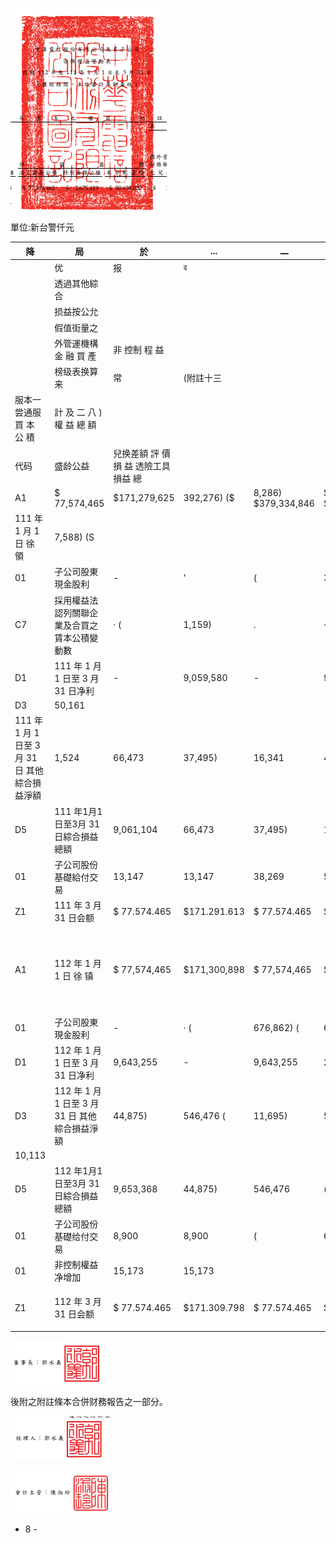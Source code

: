 

![0_image_0.png](0_image_0.png)

單位:新台警仟元

| 降                                             |  局                                            |  於                                  | ...          | ـــ                 |  +                        | 及二二八                                           |                     |              |              |              |    |       |              |              |              |
|------------------------------------------------|------------------------------------------------|--------------------------------------|--------------|---------------------|---------------------------|----------------------------------------------------|---------------------|--------------|--------------|--------------|----|-------|--------------|--------------|--------------|
|                                                | 优                                             | 报                                   | ৱ            |                     |                           |                                                    |                     |              |              |              |    |       |              |              |              |
|                                                | 透過其他綜合                                   |                                      |              |                     |                           |                                                    |                     |              |              |              |    |       |              |              |              |
|                                                | 损益按公允                                     |                                      |              |                     |                           |                                                    |                     |              |              |              |    |       |              |              |              |
|                                                | 假值街量之                                     |                                      |              |                     |                           |                                                    |                     |              |              |              |    |       |              |              |              |
|                                                | 外管運機構 金 融 買 產                         | 非 控制 程 益                        |              |                     |                           |                                                    |                     |              |              |              |    |       |              |              |              |
|                                                | 榜级表换算 来                                  | 常                                   | (附註十三    |                     |                           |                                                    |                     |              |              |              |    |       |              |              |              |
| 服本一尝通服 買 本 公 積                       | 計 及 二 八 ) 權 益 總 額                      |                                      |              |                     |                           |                                                    |                     |              |              |              |    |       |              |              |              |
| 代码                                           | 盛龄公益                                       | 兒换差額 評 價 損 益 透險工具損益 總 |              |                     |                           |                                                    |                     |              |              |              |    |       |              |              |              |
| A1                                             | $ 77,574,465                                   | $171,279,625                         | 392,276) ($  | 8,286) $379,334,846 | $ 11,927,604 $391,262,450 |                                                    |                     |              |              |              |    |       |              |              |              |
| 111 年 1 月 1 日 徐 領                         | 7,588) (S                                      |                                      |              |                     |                           |                                                    |                     |              |              |              |    |       |              |              |              |
| 01                                             | 子公司股東現金股利                             | -                                    | '            | (                   | 370,957) (                | 370,957)                                           |                     |              |              |              |    |       |              |              |              |
| C7                                             | 採用權益法認列關聯企業及合買之賃本公積變動數   | · (                                  | 1,159)       | .                   | · (                       | 1,159) (                                           | 51) (               | 1,210)       |              |              |    |       |              |              |              |
| D1                                             | 111 年 1 月 1 日至 3 月 31 日净利              | -                                    | 9,059,580    | -                   | 9,059,580                 | 331,397                                            | 9,390,977           |              |              |              |    |       |              |              |              |
| D3                                             | 50,161                                         |                                      |              |                     |                           |                                                    |                     |              |              |              |    |       |              |              |              |
| 111 年 1 月 1 日至 3 月 31 日 其他綜合損益淨額 | 1,524                                          | 66,473                               | 37,495)      | 16,341              | 46,843                    | 3,318                                              |                     |              |              |              |    |       |              |              |              |
| D5                                             | 111 年1月1日至3月 31 日綜合損益總額            | 9,061,104                            | 66,473       | 37,495)             | 16,341                    | 9,106,423                                          | 334,715             | 9,441,138    |              |              |    |       |              |              |              |
| 01                                             | 子公司股份基礎給付交易                         | 13,147                               | 13,147       | 38,269              | 51,416                    |                                                    |                     |              |              |              |    |       |              |              |              |
| Z1                                             | 111 年 3 月 31 日会额                          | $ 77.574.465                         | $171.291.613 | $ 77.574.465        | $ 2.675.419               | $ 59.700.126                                       | (5                  | 325,803)     | (S           | 45,083)      | 5  | 8.055 | $388,453,257 | $ 11.929.580 | $400,382,837 |
| A1                                             | 112 年 1 月 1 日 徐 镇                         | $ 77,574,465                         | $171,300,898 | $ 77,574,465        | $ 3,083,569               | $ 51,868,574 ($ 111,213) ($ 111,213) ($ 124,762) S | 12,891              | $381,178,887 | $ 12,599,541 | $393,778,428 |    |       |              |              |              |
| 01                                             | 子公司股東現金股利                             | -                                    | · (          | 676,862) (          | 676,862)                  |                                                    |                     |              |              |              |    |       |              |              |              |
| D1                                             | 112 年 1 月 1 日至 3 月 31 日净利              | 9,643,255                            | -            | 9,643,255           | 229,791                   | 9,873,046                                          |                     |              |              |              |    |       |              |              |              |
| D3                                             | 112 年 1 月 1 日至 3 月 31 日 其他綜合損益淨額 | 44,875)                              | 546,476 (    | 11,695)             | 500,019                   | 812)                                               | 499,207             |              |              |              |    |       |              |              |              |
| 10,113                                         |                                                |                                      |              |                     |                           |                                                    |                     |              |              |              |    |       |              |              |              |
| D5                                             | 112 年1月1日至3月 31 日綜合損益總額            | 9,653,368                            | 44,875)      | 546,476             | (                         | 11,695)                                            | 10,143,274          | 228,979      | 10,372,253   |              |    |       |              |              |              |
| 01                                             | 子公司股份基礎给付交易                         | 8,900                                | 8,900        | (                   | 6,428)                    | 2,472                                              |                     |              |              |              |    |       |              |              |              |
| 01                                             | 非控制權益净增加                               | 15,173                               | 15,173       |                     |                           |                                                    |                     |              |              |              |    |       |              |              |              |
| Z1                                             | 112 年 3 月 31 日会额                          | $ 77.574.465                         | $171.309.798 | $ 77.574.465        | $ 3.083.569               | $ 61,521,942 (8 156,088)                           | S 421,714 S S 1,196 | $391,331,061 | $ 12,160,403 | $403,491,464 |    |       |              |              |              |

![0_image_1.png](0_image_1.png)

後附之附註條本合併财務報告之一部分。

![0_image_2.png](0_image_2.png)

![0_image_3.png](0_image_3.png)

- 8 -